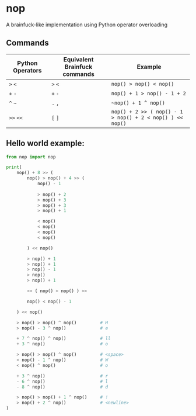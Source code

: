 # nop
A brainfuck-like implementation using Python operator overloading

## Commands

| Python Operators | Equivalent Brainfuck commands | Example                                                   |
| ---------------- | ----------------------------- | --------------------------------------------------------- |
| `>` `<`          | `>` `<`                       | `nop() > nop() < nop()`                                   |
| `+` `-`          | `+` `-`                       | `nop() + 1 > nop() - 1 + 2`                               |
| `^` `~`          | `.` `,`                       | `~nop() + 1 ^ nop()`                                      |
| `>>` `<<`        | `[` `]`                       | `nop() + 2 >> ( nop() - 1 > nop() + 2 < nop() ) << nop()` |

## Hello world example:

```python
from nop import nop

print(
    nop() + 8 >> (
        nop() > nop() + 4 >> (
            nop() - 1
            
            > nop() + 2
            > nop() + 3
            > nop() + 3
            > nop() + 1

            < nop()
            < nop()
            < nop()
            < nop()

        ) << nop()

        > nop() + 1
        > nop() + 1
        > nop() - 1
        > nop()
        > nop() + 1

        >> ( nop() < nop() ) <<

        nop() < nop() - 1

    ) << nop()

    > nop() > nop() ^ nop()         # H
    > nop() - 3 ^ nop()             # e

    + 7 ^ nop() ^ nop()             # ll
    + 3 ^ nop()                     # o

    > nop() > nop() ^ nop()         # <space>
    < nop() - 1 ^ nop()             # W
    < nop() ^ nop()                 # o

    + 3 ^ nop()                     # r
    - 6 ^ nop()                     # l
    - 8 ^ nop()                     # d

    > nop() > nop() + 1 ^ nop()     # !
    > nop() + 2 ^ nop()             # <newline>
)
```
